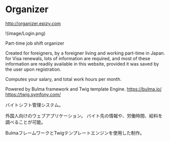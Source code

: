 # Organizer

http://organizer.epizy.com

!(image/Login.png)

Part-time job shift organizer

Created for foreigners, by a foreigner living and working part-time in Japan.
for Visa renewals, lots of information are required, and most of these information are 
readily available in this website, provided it was saved by the user upon registration.

Computes your salary, and total work hours per month.

Powered by Bulma framework and Twig template Engine.
https://bulma.io/
https://twig.symfony.com/

バイトシフト管理システム。

外国人向けのウェブアプリケーション。
バイト先の情報や、労働時間、給料を調べることが可能。

BulmaフレームワークとTwigテンプレートエンジンを使用した制作。

